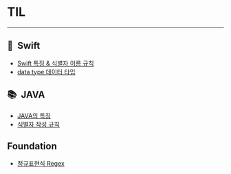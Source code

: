 # **TIL**
---------

##  📖  **Swift**

- [Swift 특징 & 식별자 이름 규칙 ](https://github.com/elenaseo05/TIL/tree/main/Swift/Swift_base)
- [data type 데이터 타입 ](https://github.com/elenaseo05/TIL/tree/main/Swift/Syntax)

##  📚  **JAVA**

- [JAVA의 특징]()
- [식별자 작성 규칙](https://github.com/elenaseo05/TIL/tree/main/JAVA/Java_base)


## **Foundation**

- [정규표현식 Regex]()
